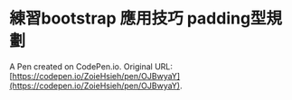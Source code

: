 # 練習bootstrap 應用技巧 padding型規劃

A Pen created on CodePen.io. Original URL: [https://codepen.io/ZoieHsieh/pen/OJBwyaY](https://codepen.io/ZoieHsieh/pen/OJBwyaY).

